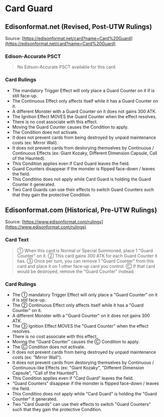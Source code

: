 # Card Guard

## Edisonformat.net (Revised, Post-UTW Rulings)

Source: [https://edisonformat.net/card?name=Card%20Guard](https://edisonformat.net/card?name=Card%20Guard)

### Edison-Accurate PSCT

> No Edison-Accurate PSCT available for this card.

### Card Rulings

*   The mandatory Trigger Effect will only place a Guard Counter on it if is still face-up.
*   The Continuous Effect only affects itself while it has a Guard Counter on it.
*   A different Monster with a Guard Counter on it does not gains 300 ATK.
*   The Ignition Effect MOVES the Guard Counter when the effect resolves.
*   There is no cost associate with this effect.
*   Moving the Guard Counter causes the Condition to apply.
*   The Condition does not activate.
*   It does not prevent cards from being destroyed by unpaid maintenance costs (ex: Mirror Wall).
*   It does not prevent cards from destorying themselves by Continuous / Continuous Effects (ex: Giant Kozaky, Different Dimension Capsule, Call of the Haunted).
*   This Condition applies even if Card Guard leaves the field.
*   Guard Counters disappear if the monster is flipped face-down / leaves the field.
*   This Conditino does not apply while Card Guard is holding the Guard Counter it generated.
*   Two Card Guards can use their effects to switch Guard Counters such that they gain the protective Condition.


## Edisonformat.com (Historical, Pre-UTW Rulings)

Source: [https://www.edisonformat.com/rulings](https://www.edisonformat.com/rulings)

### Card Text

> ① When this card is Normal or Special Summoned, place 1 "Guard Counter" on it. ② This card gains 300 ATK for each Guard Counter it has. ③ Once per turn, you can remove 1 "Guard Counter" from this card and place it on 1 other face-up card you control. Ⓒ If that card would be destroyed, remove the "Guard Counter" instead.

### Card Rulings

*   The ① mandatory Trigger Effect will only place a "Guard Counter" on it if is still face-up.
*   The ② Continuous Effect only affects itself while it has a "Guard Counter" on it.
*   A different Monster with a "Guard Counter" on it does not gains 300 ATK.
*   The ③ Ignition Effect MOVES the "Guard Counter" when the effect resolves.
*   There is no cost associate with this effect.
*   Moving the "Guard Counter" causes the Ⓒ Condition to apply.
*   The Ⓒ Condition does not activate.
*   It does not prevent cards from being destroyed by unpaid maintenance costs (ex: "Mirror Wall").
*   It does not prevent cards from destorying themselves by Continuous / Continuous-like Effects (ex: "Giant Kozaky", "Different Dimension Capsule", "Call of the Haunted").
*   This Condition applies even if "Card Guard" leaves the field.
*   "Guard Counters" disappear if the monster is flipped face-down / leaves the field.
*   This Conditino does not apply while "Card Guard" is holding the "Guard Counter" it generated.
*   Two "Card Guards" can use their effects to switch "Guard Counters" such that they gain the protective Condition.


